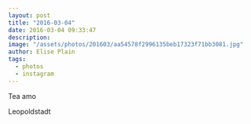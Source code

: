 ```yaml
---
layout: post
title: "2016-03-04"
date: 2016-03-04 09:33:47
description: 
image: "/assets/photos/201603/aa54578f2996135beb17323f71bb3081.jpg"
author: Elise Plain
tags: 
  - photos
  - instagram
---
```


Tea amo
<p></p>
Leopoldstadt